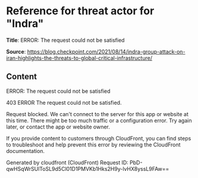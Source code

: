 # Reference for threat actor for "Indra"

**Title**: ERROR: The request could not be satisfied

**Source**: https://blog.checkpoint.com/2021/08/14/indra-group-attack-on-iran-highlights-the-threats-to-global-critical-infrastructure/

## Content


ERROR: The request could not be satisfied

403 ERROR
The request could not be satisfied.

Request blocked.
We can't connect to the server for this app or website at this time. There might be too much traffic or a configuration error. Try again later, or contact the app or website owner.

If you provide content to customers through CloudFront, you can find steps to troubleshoot and help prevent this error by reviewing the CloudFront documentation.



Generated by cloudfront (CloudFront)
Request ID: PbD-qwHSqWrSUlToSL9d5Cl01D1PMVKb1Hks2H9y-lvHX8yssL9FAw==




